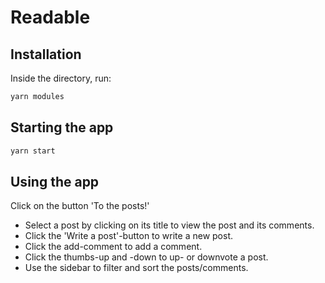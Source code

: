 # Readable

## Installation

Inside the directory, run:

```bash
yarn modules
```

## Starting the app

```bash
yarn start
```

## Using the app

Click on the button 'To the posts!'

- Select a post by clicking on its title to view the post and its comments.
- Click the 'Write a post'-button to write a new post.
- Click the add-comment to add a comment.
- Click the thumbs-up and -down to up- or downvote a post.
- Use the sidebar to filter and sort the posts/comments.
